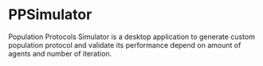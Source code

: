 # PPSimulator
Population Protocols Simulator is a desktop application to generate custom population protocol and validate its performance depend on amount of agents and number of iteration.

